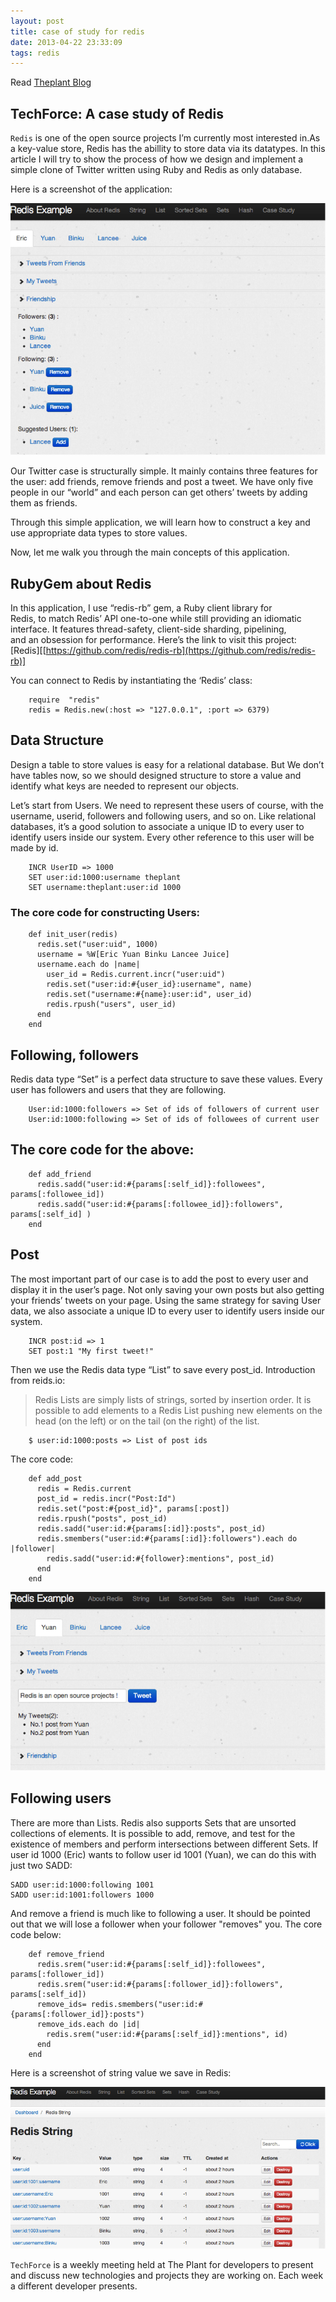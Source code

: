 ```yaml
---
layout: post
title: case of study for redis
date: 2013-04-22 23:33:09
tags: redis
---
```



<span itemprop="articleBody">

Read [Theplant Blog](http://theplant.jp/en/blogs/12-techforce-a-case-study-of-redis)

## [](#TechForce-A-case-study-of-Redis "TechForce: A case study of Redis")TechForce: A case study of Redis

`Redis` is one of the open source projects I’m currently most interested in.As a key-value store, Redis has the abillity to store data via its datatypes. In this article I will try to show the process of how we design and implement a simple clone of Twitter written using Ruby and Redis as only database.

Here is a screenshot of the application:

![](/images/case-1.png)

Our Twitter case is structurally simple. It mainly contains three features for the user: add friends, remove friends and post a tweet. We have only five people in our “world” and each person can get others’ tweets by adding them as friends.

Through this simple application, we will learn how to construct a key and use appropriate data types to store values.

Now, let me walk you through the main concepts of this application.

## [](#RubyGem-about-Redis "RubyGem about Redis")RubyGem about Redis

In this application, I use “redis-rb” gem, a Ruby client library for  
Redis, to match Redis’ API one-to-one while still providing an idiomatic  
interface. It features thread-safety, client-side sharding, pipelining,  
and an obsession for performance. Here’s the link to visit this project: [Redis][[https://github.com/redis/redis-rb](https://github.com/redis/redis-rb)]

You can connect to Redis by instantiating the ‘Redis’ class:

```
    require  "redis"
    redis = Redis.new(:host => "127.0.0.1", :port => 6379)
```

## [](#Data-Structure "Data Structure")Data Structure

Design a table to store values is easy for a relational database. But We don’t have tables now, so we should designed structure to store a value and identify what keys are needed to represent our objects.

Let’s start from Users. We need to represent these users of course, with the username, userid, followers and following users, and so on. Like relational databases, it’s a good solution to associate a unique ID to every user to identify users inside our system. Every other reference to this user will be made by id.

```
    INCR UserID => 1000
    SET user:id:1000:username theplant
    SET username:theplant:user:id 1000
```

### [](#The-core-code-for-constructing-Users "The core code for constructing Users:")The core code for constructing Users:

```
    def init_user(redis)
      redis.set("user:uid", 1000)
      username = %W[Eric Yuan Binku Lancee Juice]
      username.each do |name|
        user_id = Redis.current.incr("user:uid") 
        redis.set("user:id:#{user_id}:username", name)
        redis.set("username:#{name}:user:id", user_id)
        redis.rpush("users", user_id)
      end
    end
```

## [](#Following-followers "Following, followers")Following, followers

Redis data type “Set” is a perfect data structure to save these values. Every user has followers and users that they are following.

```
    User:id:1000:followers => Set of ids of followers of current user
    User:id:1000:following => Set of ids of followees of current user
```

## [](#The-core-code-for-the-above "The core code for the above:")The core code for the above:

```
    def add_friend
      redis.sadd("user:id:#{params[:self_id]}:followees", params[:followee_id])
      redis.sadd("user:id:#{params[:followee_id]}:followers", params[:self_id] )
    end
```

## [](#Post "Post")Post

The most important part of our case is to add the post to every user and display it in the user’s page. Not only saving your own posts but also getting your friends’ tweets on your page. Using the same strategy for saving User data, we also associate a unique ID to every user to identify users inside our system.

```
    INCR post:id => 1
    SET post:1 "My first tweet!"
```

Then we use the Redis data type “List” to save every post_id. Introduction from reids.io:

> Redis Lists are simply lists of strings, sorted by insertion order. It is possible to add elements to a Redis List pushing new elements on the head (on the left) or on the tail (on the right) of the list.

```
    $ user:id:1000:posts => List of post ids
```

The core code:

```
    def add_post
      redis = Redis.current
      post_id = redis.incr("Post:Id")
      redis.set("post:#{post_id}", params[:post])
      redis.rpush("posts", post_id)
      redis.sadd("user:id:#{params[:id]}:posts", post_id)
      redis.smembers("user:id:#{params[:id]}:followers").each do |follower|
        redis.sadd("user:id:#{follower}:mentions", post_id)
      end
    end
```

![](/images/case-2.png)

## [](#Following-users "Following users")Following users

There are more than Lists. Redis also supports Sets that are unsorted collections of elements. It is possible to add, remove, and test for the existence of members and perform intersections between different Sets. If user id 1000 (Eric) wants to follow user id 1001 (Yuan), we can do this with just two SADD:

    SADD user:id:1000:following 1001
    SADD user:id:1001:followers 1000

And remove a friend is much like to following a user. It should be pointed out that we will lose a follower when your follower "removes" you. The core code below:

```
    def remove_friend
      redis.srem("user:id:#{params[:self_id]}:followees", params[:follower_id])
      redis.srem("user:id:#{params[:follower_id]}:followers", params[:self_id])
      remove_ids= redis.smembers("user:id:#{params[:follower_id]}:posts")
      remove_ids.each do |id|
        redis.srem("user:id:#{params[:self_id]}:mentions", id) 
      end
    end
```

Here is a screenshot of string value we save in Redis:

![](/images/case-3.png)

`TechForce` is a weekly meeting held at The Plant for developers to present and discuss new technologies and projects they are working on. Each week a different developer presents.